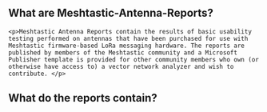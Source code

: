 ## What are Meshtastic-Antenna-Reports?

    <p>Meshtastic Antenna Reports contain the results of basic usability testing performed on antennas that have been purchased for use with Meshtastic firmware-based LoRa messaging hardware. The reports are published by members of the Meshtastic community and a Microsoft Publisher template is provided for other community members who own (or otherwise have access to) a vector network analyzer and wish to contribute. </p>

## What do the reports contain?

